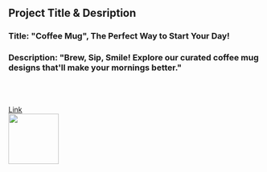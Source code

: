 <h2>Project Title & Desription</h2>
<h3>Title: "Coffee Mug", The Perfect Way to Start Your Day!</h3>
<h3>Description: "Brew, Sip, Smile! Explore our curated coffee mug designs that'll make your mornings better."</h3>
<br>
<br>

<a href="www.google.com"> Link </a>
<br>
<img src="https://codehelp-product-card.netlify.app/images/mug.jpg" width="100px" height="auto" >
